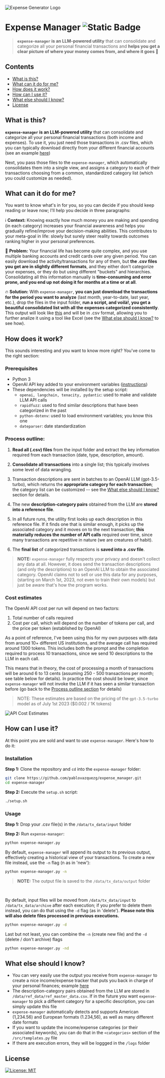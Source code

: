 ![Expense Generator Logo](https://github.com/pablovazquezg/expense_manager/blob/master/media/readmemd-header.png)

# Expense Manager ![Static Badge](https://img.shields.io/badge/Made_with_love_in-NYC-red)

> **`expense-manager` is an LLM-powered utility** that can consolidate and categorize all your personal financial transactions and **helps you get a clear picture of where your money comes from, and where it goes 💸**



## Contents
  - [What is this?](#what-is-this)
  - [What can it do for me?](#what-can-it-do-for-me)
  - [How does it work?](#how-does-it-work)
  - [How can I use it?](#how-can-i-use-it)
  - [What else should I know?](#what-else-should-i-know)
  - [License](#license)

## What is this?
**`expense-manager` is an LLM-powered utility** that can consolidate and categorize all your personal financial transactions (both income and expenses). To use it, you just need those transactions in .csv files, which you can typically download directly from your different financial accounts (see an example [here](https://github.com/pablovazquezg/expense_manager/blob/master/media/account_activity_example.csv))

Next, you pass those files to the `expense-manager`, which automatically consolidates them into a single view, and assigns a category to each of their transactions choosing from a common, standardized category list (which you could customize as needed). 
## What can it do for me?
You want to know what's in for you, so you can decide if you should keep reading or leave now; I'll help you decide in three paragraphs:

ℹ️ **Context:** Knowing exactly how much money you are making and spending (in each category) increases your financial awareness and helps you gradually refine/improve your decision-making abilities. This contributes to your meta-goal in life: slowly but surely steer reality towards outcomes ranking higher in your personal preferences.

🚩 **Problem:** Your financial life has become quite complex, and you use multiple banking accounts and credit cards over any given period. You can easily download the activity/transactions for any of them, but **the .csv files you get are in slightly different formats**, and they either don't categorize your expenses, or they do but using different "buckets" and hierarchies. Consolidating all this information manually is **time-consuming and error prone, and you end up not doing it for months at a time or at all**.

🔥 **Solution:** With `expense-manager`, **you can just download the transactions for the period you want to analyze** (last month, year-to-date, last year, etc.), drop the files in the input folder, **run a script, and voilà!, you get a beautiful consolidated list with all the expenses categorized consistently**. This output will look like [this](https://github.com/pablovazquezg/expense_manager/blob/master/media/output-example.png) and will be in .csv format, allowing you to further analize it using a tool like Excel (see the [What else should I know?](#what-else-should-i-know) to see how).

## How does it work?

This sounds interesting and you want to know more right? You've come to the right section:
### Prerequisites
- Python 3
- OpenAI API key added to your environment variables ([instructions](https://www.immersivelimit.com/tutorials/adding-your-openai-api-key-to-system-environment-variables))
- These dependencies will be installed by the setup script:
    - `openai, langchain, tenacity, pydantic`: used to make and validate LLM API calls
    - `rapidfuzz`: used to find similar descriptions that have been categorized in the past
    - `python-dotenv`: used to load environment variables; you know this one
    - `dateparser`: date standardization

### Process outline:

1. **Read all (.csv) files** from the input folder and extract the key information required from each transaction (date, type, description, amount).

1. **Consolidate all transactions** into a single list; this typically involves some level of data wrangling.

1. Transaction descriptions are sent in batches to an OpenAI LLM (gpt-3.5-turbo), which returns the **appropriate category for each transaction**; the category list can be customized -- see the [What else should I know?](#what-else-should-i-know) section for details.

1. The new **description-category pairs** obtained from the LLM are **stored into a reference file**.

1. In all future runs, the utility first looks up each description in this reference file. If it finds one that is similar enough, it picks up the associated category and it moves on to the next transaction; **this materially reduces the number of API calls** required over time, since many transactions are repetitive in nature (we are creatures of habit).

1. The **final list** of categorized transactions is **saved into a .csv file**.  


> **NOTE:**
> `expense-manager` fully respects your privacy and doesn't collect any data at all. However, it does send the transaction descriptions (and only the descriptions) to an OpenAI LLM to obtain the associated category. OpenAI claims not to sell or use this data for any purposes, (starting on March 1st, 2023, not even to train their own models) but just be aware that's how the program works.

### Cost estimates
The OpenAI API cost per run will depend on two factors:
1. Total number of calls required
1. Cost per call, which will depend on the number of tokens per call, and the price per token (established by OpenAI)

As a point of reference, I've been using this for my own purposes with data from around 10+ different US institutions, and the average call has required around 1300 tokens. This includes both the prompt and the completion required to process 10 transactions, since we send 10 descriptions to the LLM in each call.

This means that in theory, the cost of processing a month of transactions will be around 6 to 13 cents (assuming 250 - 500 transactions per month; see table below for details). In practice the cost should be lower, since `expense-manager` will not invoke the LLM if it has seen a similar transaction before (go back to the [Process outline section](#process-outline) for details)

> NOTE: These estimates are based on the pricing of the `gpt-3.5-turbo` model as of July 1st 2023 ($0.002 / 1K tokens)

![API Cost Estimates](https://github.com/pablovazquezg/expense_manager/blob/master/media/cost_estimates.png)

## How can I use it?
At this point you are sold and want to use `expense-manager`. Here's how to do it:
### Installation
**Step 1:** Clone the repository and `cd` into the `expense-manager` folder:
```bash
git clone https://github.com/pablovazquezg/expense_manager.git
cd expense-manager
```
**Step 2:** Execute the `setup.sh` script:
```bash
./setup.sh
```


### Usage

**Step 1:** Drop your .csv file(s) in the `/data/tx_data/input` folder

**Step 2:** Run `expense-manager`:

```bash
python expense-manager.py
```

By default, `expense-manager` will append its output to its previous output, effectively creating a historical view of your transactions. To create a new file instead, use the `-n` flag (n as in 'new'):

```bash
python expense-manager.py -n
```

> **NOTE:**
> The output file is saved to the `/data/tx_data/output` folder
> 

<br/>

By default, input files will be moved from `/data/tx_data/input` to `/data/tx_data/archive` after each execution; if you prefer to delete them instead, you can do that using the `-d` flag (as in 'delete'). **Please note this will also delete files processed in previous executions.**

```bash
python expense-manager.py -d
```

Last but not least, you can combine the `-n` (create new file) and the `-d` (delete / don't archive) flags

```bash
python expense-manager.py -nd
```
    

## What else should I know?
- You can very easily use the output you receive from `expense-manager` to create a nice income/expense tracker that puts you back in charge of your personal finances; example [here](https://www.vertex42.com/blog/excel-tips/using-pivot-tables-to-analyze-income-and-expenses.html)
- The description-category pairs obtained from the LLM are stored in `/data/ref_data/ref_master_data.csv`. If in the future you want `expense-manager` to pick a different category for a specific description, you can simply update this file
- `expense-manager` automatically detects and supports American (1,234.56) and European formats (1.234,56), as well as many different date formats
- If you want to update the income/expense categories (or their associated keywords), you can do that in the `<categories>` section of the `/src/templates.py` file
- If there are execution errors, they will be loggged in the `/logs` folder

## License
[![License: MIT](https://img.shields.io/badge/License-MIT-yellow.svg)](https://opensource.org/licenses/MIT)